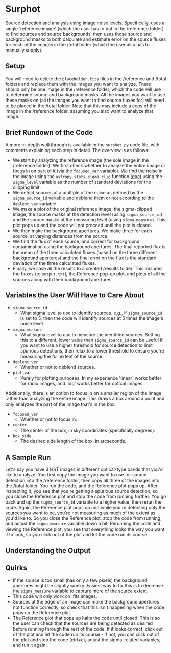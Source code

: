 Surphot
===

Source detection and analysis using image noise levels. Specifically, uses a single 'reference image' (which the user has to put in the /reference folder) to find sources and source backgrounds, then uses those source and background masks to both calculate and estimate error on the source fluxes for each of the images in the /total folder (which the user also has to manually supply).


Setup
---
You will need to delete the `placeholder.fits` files in the /reference and /total folders and replace them with the images you want to analyze. There should only be one image in the /reference folder, which the code will use to determine source and background masks. All the images you want to use these masks on (all the images you want to find source fluxes for) will need to be placed in the /total folder. Note that this may include a copy of the image in the /reference folder, assuming you also want to analyze that image.


Brief Rundown of the Code
---

A more in-depth walkthrough is available in the `surphot.py` code file, with comments explaining each step in detail. The overview is as follows:

* We start by analyzing the reference image (the sole image in the /reference folder). We first check whether to analyze the entire image or focus in on part of it (via the `focused_var` variable). We find the noise in the image using the `astropy.stats.sigma_clip` function ([doc](https://docs.astropy.org/en/stable/api/astropy.stats.sigma_clip.html)) using the `sigma_level` variable as the number of standard deviations for the clipping limit.
* We detect sources at a multiple of the noise as defined by the `sigma_source_id` variable and [deblend](https://photutils.readthedocs.io/en/stable/segmentation.html#source-deblending) them or not according to the `deblent_var` variable.
* We make a plot of the original reference image, the sigma-clipped image, the source masks at the detection level (using `sigma_source_id`) and the source masks at the measuring level (using `sigma_measure`). This plot pops up and the code will not proceed until the plot is closed.
* We then make the background apertures. We make three for each source, at varying distances from the source.
* We find the flux of each source, and correct for background contamination using the background apertures. The final reported flux is the mean of the three calculated fluxes (based on the three different background apertures) and the final error on the flux is the standard deviation of the three calculated fluxes.
* Finally, we save all the results to a created /results folder. This includes the fluxes (to `output.txt`), the Reference pop-up plot, and plots of all the sources along with their background apertures.


Variables the User Will Have to Care About
---

* `sigma_source_id`
  * What sigma level to use to identify sources. e.g., if `sigma_source_id` is set to 5, then the code will identify sources at 5 times the image's noise level.
* `sigma_measure`
  * What sigma level to use to measure the identified sources. Setting this to a different, lower value than `sigma_source_id` can be useful if you want to use a higher threshold for source detection to limit spurious detections, then relax to a lower threshold to ensure you're measuring the full extent of the source.
* `deblent_var`
  * Whether or not to deblend sources.
* `plot_var`
  * Purely for plotting purposes. In my experience 'linear' works better for radio images, and 'log' works better for optical images.

Additionally, there is an option to focus in on a smaller region of the image rather than analyzing the entire image. This draws a box around a point and only analyzes the part of the image that's in the box.

* `focused_var`
  * Whether or not to focus in. 
* `center`
  * The center of the box, in sky coordinates (specifically degrees).
* `box_side`
  * The desired side length of the box, in arcseconds.


A Sample Run
---

Let's say you have 3 HST images in different optical-type bands that you'd like to analyze. You first copy the image you want to use for source detection into the /reference folder, then copy all three of the images into the /total folder. You run the code, and the Reference plot pops up. After inspecting it, you see that you're getting a spurious source detection, so you close the Reference plot and stop the code from running further. You go back and up the `sigma_source_id` variable to a higher value, then rerun the code. Again, the Reference plot pops up and while you're detecting only the sources you want to be, you're not measuring as much of the extent as you'd like to. So you close the Reference plot, stop the code from running, and adjust the `sigma_measure` variable down a bit. Rerunning the code and viewing the Reference plot, you see that everything looks the way you want it to look, so you click out of the plot and let the code run its course. 


Understanding the Output
---




Quirks
---

* If the source is too small (has only a few pixels) the background apertures might be slightly wonky. Easiest way to fix this is to decrease the `sigma_measure` variable to capture more of the source extent.
* This code will only work on .fits images.
* Sources at the edge of an image can make the background apertures not function correctly, so check that this isn't happening when the code pops up the Reference plot.
* The Reference plot that pops up halts the code until closed. This is so the user can check that the sources are being detected as desired before running through the rest of the code. If it looks correct, click out of the plot and let the code run its course - if not, you can click out of the plot and stop the code (ctrl+c), adjust the sigma-related variables, and run it again.




